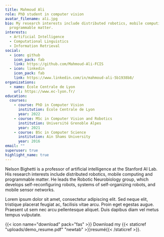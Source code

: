 ```yaml
---
title: Mahmoud Ali
role: PhD student in computer vision
avatar_filename: ali.jpg
bio: My research interests include distributed robotics, mobile computing and
  programmable matter.
interests:
  - Artificial Intelligence
  - Computational Linguistics
  - Information Retrieval
social:
  - icon: github
    icon_pack: fab
    link: https://github.com/Mahmoud-Ali-FCIS
  - icon: linkedin
    icon_pack: fab
    link: https://www.linkedin.com/in/mahmoud-ali-5b1938b8/
organizations:
  - name: École Centrale de Lyon
    url: https://www.ec-lyon.fr/
education:
  courses:
    - course: PhD in Computer Vision
      institution: École Centrale de Lyon
      year: 2022
    - course: MSc in Computer Vision and Robotics
      institution: Université Grenoble Alpes
      year: 2021
    - course: BSc in Computer Science
      institution: Ain Shams University
      year: 2016
email: ""
superuser: true
highlight_name: true
---
```


Nelson Bighetti is a professor of artificial intelligence at the Stanford AI Lab. His research interests include distributed robotics, mobile computing and programmable matter. He leads the Robotic Neurobiology group, which develops self-reconfiguring robots, systems of self-organizing robots, and mobile sensor networks.

Lorem ipsum dolor sit amet, consectetur adipiscing elit. Sed neque elit, tristique placerat feugiat ac, facilisis vitae arcu. Proin eget egestas augue. Praesent ut sem nec arcu pellentesque aliquet. Duis dapibus diam vel metus tempus vulputate.

{{< icon name="download" pack="fas" >}} Download my {{< staticref "uploads/demo_resume.pdf" "newtab" >}}resumé{{< /staticref >}}.
